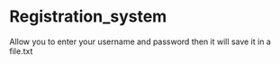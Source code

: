 # Registration_system
Allow you to enter your username and password then it will save it in a file.txt
